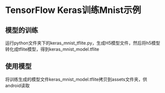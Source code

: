 # TensorFlow Keras训练Mnist示例

## 模型的训练

运行python文件夹下的keras_mnist_tflite.py，生成H5模型文件，然后将h5模型转化成tflite模型，得到keras_mnist_model.tflite

## 使用模型

将训练生成的模型文件keras_mnist_model.tflite拷贝到assets文件夹，供android读取

